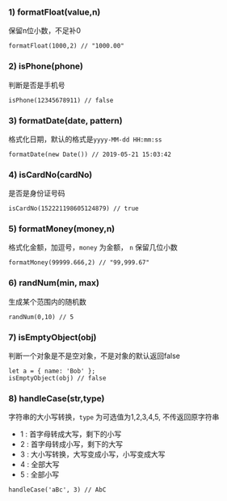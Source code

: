 ### **1) formatFloat(value,n)**

保留n位小数，不足补0

```
formatFloat(1000,2) // "1000.00"
```

### **2) isPhone(phone)**

判断是否是手机号

```
isPhone(12345678911) // false
```

### **3) formatDate(date, pattern)**

格式化日期，默认的格式是`yyyy-MM-dd HH:mm:ss`

```
formatDate(new Date()) // 2019-05-21 15:03:42
```

### **4) isCardNo(cardNo)**

是否是身份证号码

```
isCardNo(152221198605124879) // true
```

### **5) formatMoney(money,n)**

格式化金额，加逗号，`money` 为金额， `n` 保留几位小数

```
formatMoney(99999.666,2) // "99,999.67"
```

### **6) randNum(min, max)**

生成某个范围内的随机数

```
randNum(0,10) // 5
```

### **7) isEmptyObject(obj)**

判断一个对象是不是空对象，不是对象的默认返回false

```
let a = { name: 'Bob' };
isEmptyObject(obj) // false
```

### **8) handleCase(str,type)**

字符串的大小写转换，`type` 为可选值为1,2,3,4,5, 不传返回原字符串

- 1 : 首字母转成大写，剩下的小写
- 2 : 首字母转成小写，剩下的大写
- 3 : 大小写转换，大写变成小写，小写变成大写
- 4 : 全部大写
- 5 : 全部小写

```
handleCase('aBc', 3) // AbC
```
